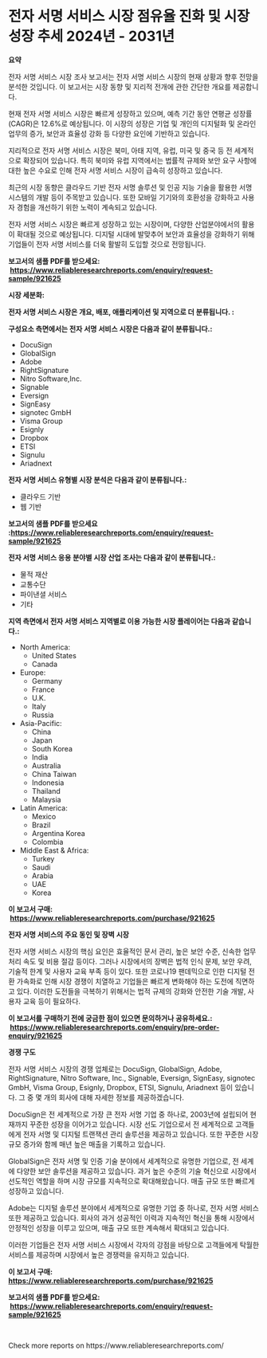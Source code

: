 <p><h1>전자 서명 서비스 시장 점유율 진화 및 시장 성장 추세 2024년 - 2031년</h1></p><p><strong>요약</strong></p>
<p><p>전자 서명 서비스 시장 조사 보고서는 전자 서명 서비스 시장의 현재 상황과 향후 전망을 분석한 것입니다. 이 보고서는 시장 동향 및 지리적 전개에 관한 간단한 개요를 제공합니다.</p><p>현재 전자 서명 서비스 시장은 빠르게 성장하고 있으며, 예측 기간 동안 연평균 성장률(CAGR)은 12.6%로 예상됩니다. 이 시장의 성장은 기업 및 개인의 디지털화 및 온라인 업무의 증가, 보안과 효율성 강화 등 다양한 요인에 기반하고 있습니다.</p><p>지리적으로 전자 서명 서비스 시장은 북미, 아태 지역, 유럽, 미국 및 중국 등 전 세계적으로 확장되어 있습니다. 특히 북미와 유럽 지역에서는 법률적 규제와 보안 요구 사항에 대한 높은 수요로 인해 전자 서명 서비스 시장이 급속히 성장하고 있습니다.</p><p>최근의 시장 동향은 클라우드 기반 전자 서명 솔루션 및 인공 지능 기술을 활용한 서명 시스템의 개발 등이 주목받고 있습니다. 또한 모바일 기기와의 호환성을 강화하고 사용자 경험을 개선하기 위한 노력이 계속되고 있습니다.</p><p>전자 서명 서비스 시장은 빠르게 성장하고 있는 시장이며, 다양한 산업분야에서의 활용이 확대될 것으로 예상됩니다. 디지털 시대에 발맞추어 보안과 효율성을 강화하기 위해 기업들이 전자 서명 서비스를 더욱 활발히 도입할 것으로 전망됩니다.</p></p>
<p><strong>보고서의 샘플 PDF를 받으세요: &nbsp;<a href="https://www.reliableresearchreports.com/enquiry/request-sample/921625">https://www.reliableresearchreports.com/enquiry/request-sample/921625</a></strong></p>
<p><strong>시장 세분화:</strong></p>
<p><strong> 전자 서명 서비스 시장은 개요, 배포, 애플리케이션 및 지역으로 더 분류됩니다. :</strong></p>
<p><strong>구성요소 측면에서는 전자 서명 서비스 시장은 다음과 같이 분류됩니다.:</strong></p>
<p><ul><li>DocuSign</li><li>GlobalSign</li><li>Adob​​e</li><li>RightSignature</li><li>Nitro Software,Inc.</li><li>Signable</li><li>Eversign</li><li>SignEasy</li><li>signotec GmbH</li><li>Visma Group</li><li>Esignly</li><li>Dropbox</li><li>ETSI</li><li>Signulu</li><li>Ariadnext</li></ul></p>
<p><strong> 전자 서명 서비스 유형별 시장 분석은 다음과 같이 분류됩니다.:</strong></p>
<p><ul><li>클라우드 기반</li><li>웹 기반</li></ul></p>
<p><strong>보고서의 샘플 PDF를 받으세요 :<a href="https://www.reliableresearchreports.com/enquiry/request-sample/921625">https://www.reliableresearchreports.com/enquiry/request-sample/921625</a></strong></p>
<p><strong> 전자 서명 서비스 응용 분야별 시장 산업 조사는 다음과 같이 분류됩니다.:</strong></p>
<p><ul><li>물적 재산</li><li>교통수단</li><li>파이낸셜 서비스</li><li>기타</li></ul></p>
<p><strong>지역 측면에서 전자 서명 서비스 지역별로 이용 가능한 시장 플레이어는 다음과 같습니다.:</strong></p>
<p><ul>
    <li>
        North America:
        <ul>
            <li>United States</li>
            <li>Canada</li>
        </ul>
    </li>
    <li>
        Europe:
        <ul>
            <li>Germany</li>
            <li>France</li>
            <li>U.K.</li>
            <li>Italy</li>
            <li>Russia</li>
        </ul>
    </li>
    <li>
        Asia-Pacific:
        <ul>
            <li>China</li>
            <li>Japan</li>
            <li>South Korea</li>
            <li>India</li>
            <li>Australia</li>
            <li>China Taiwan</li>
            <li>Indonesia</li>
            <li>Thailand</li>
            <li>Malaysia</li>
        </ul>
    </li>
    <li>
        Latin America:
        <ul>
            <li>Mexico</li>
            <li>Brazil</li>
            <li>Argentina Korea</li>
            <li>Colombia</li>
        </ul>
    </li>
    <li>
        Middle East & Africa:
        <ul>
            <li>Turkey</li>
            <li>Saudi</li>
            <li>Arabia</li>
            <li>UAE</li>
            <li>Korea</li>
        </ul>
    </li>
    </ul></p>
<p><strong>이 보고서 구매: &nbsp;<a href="https://www.reliableresearchreports.com/purchase/921625">https://www.reliableresearchreports.com/purchase/921625</a></strong></p>
<p><strong>전자 서명 서비스의 주요 동인 및 장벽 시장</strong></p>
<p><p>전자 서명 서비스 시장의 핵심 요인은 효율적인 문서 관리, 높은 보안 수준, 신속한 업무 처리 속도 및 비용 절감 등이다. 그러나 시장에서의 장벽은 법적 인식 문제, 보안 우려, 기술적 한계 및 사용자 교육 부족 등이 있다. 또한 코로나19 팬데믹으로 인한 디지털 전환 가속화로 인해 시장 경쟁이 치열하고 기업들은 빠르게 변화해야 하는 도전에 직면하고 있다. 이러한 도전들을 극복하기 위해서는 법적 규제의 강화와 안전한 기술 개발, 사용자 교육 등이 필요하다.</p></p>
<p><strong>이 보고서를 구매하기 전에 궁금한 점이 있으면 문의하거나 공유하세요.: &nbsp;<a href="https://www.reliableresearchreports.com/enquiry/pre-order-enquiry/921625">https://www.reliableresearchreports.com/enquiry/pre-order-enquiry/921625</a></strong></p>
<p><strong>경쟁 구도</strong></p>
<p><p>전자 서명 서비스 시장의 경쟁 업체로는 DocuSign, GlobalSign, Adobe, RightSignature, Nitro Software, Inc., Signable, Eversign, SignEasy, signotec GmbH, Visma Group, Esignly, Dropbox, ETSI, Signulu, Ariadnext 등이 있습니다. 그 중 몇 개의 회사에 대해 자세한 정보를 제공하겠습니다.</p><p>DocuSign은 전 세계적으로 가장 큰 전자 서명 기업 중 하나로, 2003년에 설립되어 현재까지 꾸준한 성장을 이어가고 있습니다. 시장 선도 기업으로서 전 세계적으로 고객들에게 전자 서명 및 디지털 트랜잭션 관리 솔루션을 제공하고 있습니다. 또한 꾸준한 시장 규모 증가와 함께 매년 높은 매출을 기록하고 있습니다.</p><p>GlobalSign은 전자 서명 및 인증 기술 분야에서 세계적으로 유명한 기업으로, 전 세계에 다양한 보안 솔루션을 제공하고 있습니다. 과거 높은 수준의 기술 혁신으로 시장에서 선도적인 역할을 하며 시장 규모를 지속적으로 확대해왔습니다. 매출 규모 또한 빠르게 성장하고 있습니다.</p><p>Adobe는 디지털 솔루션 분야에서 세계적으로 유명한 기업 중 하나로, 전자 서명 서비스 또한 제공하고 있습니다. 회사의 과거 성공적인 이력과 지속적인 혁신을 통해 시장에서 안정적인 성장을 이루고 있으며, 매출 규모 또한 계속해서 확대되고 있습니다.</p><p>이러한 기업들은 전자 서명 서비스 시장에서 각자의 강점을 바탕으로 고객들에게 탁월한 서비스를 제공하며 시장에서 높은 경쟁력을 유지하고 있습니다.</p></p>
<p><strong>이 보고서 구매: &nbsp; <a href="https://www.reliableresearchreports.com/purchase/921625">https://www.reliableresearchreports.com/purchase/921625</a></strong></p>
<p><strong>보고서의 샘플 PDF를 받으세요: &nbsp;<a href="https://www.reliableresearchreports.com/enquiry/request-sample/921625">https://www.reliableresearchreports.com/enquiry/request-sample/921625</a></strong><strong></strong></p>
<p>&nbsp;</p>
<p>Check more reports on https://www.reliableresearchreports.com/</p>